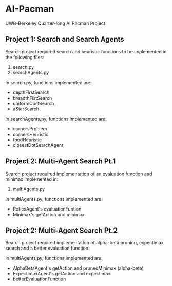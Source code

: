 # AI-Pacman

UWB-Berkeley Quarter-long AI Pacman Project

## Project 1: Search and Search Agents
Search project required search and heuristic functions to be implemented in the following files:
1. search.py
2. searchAgents.py

In search.py, functions implemented are:
- depthFirstSearch
- breadthFistSearch
- uniformCostSearch
- aStarSearch

In searchAgents.py, functions implemented are:
- cornersProblem
- cornersHeuristic
- foodHeuristic
- closestDotSearchAgent

## Project 2: Multi-Agent Search Pt.1
Search project required implementation of an evaluation function and minimax implemented in:
1. multiAgents.py

In multiAgents.py, functions implemented are:
- ReflexAgent's evaluationFuntion
- Minimax's getAction and minimax 

## Project 2: Multi-Agent Search Pt.2
Search project required implementation of alpha-beta pruning, expectimax search and a better 
evaluation function:

In multiAgents.py, functions implemented are:
- AlphaBetaAgent's getAction and prunedMinimax (alpha-beta)
- ExpectimaxAgent's getAction and expectimax 
- betterEvaluationFunction
